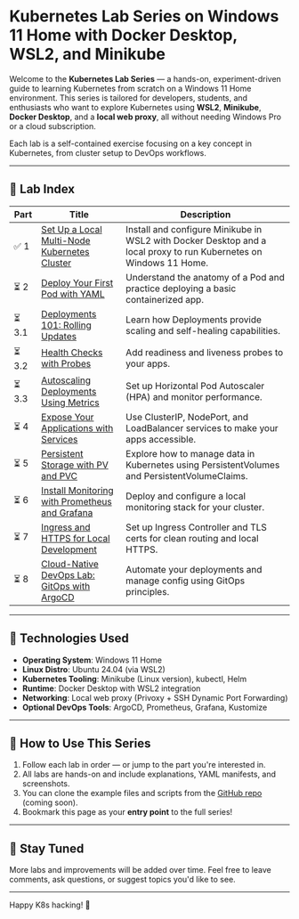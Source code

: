 # Kubernetes Lab Series on Windows 11 Home with Docker Desktop, WSL2, and Minikube

Welcome to the **Kubernetes Lab Series** — a hands-on, experiment-driven guide to learning Kubernetes from scratch on a Windows 11 Home environment. This series is tailored for developers, students, and enthusiasts who want to explore Kubernetes using **WSL2**, **Minikube**, **Docker Desktop**, and a **local web proxy**, all without needing Windows Pro or a cloud subscription.

Each lab is a self-contained exercise focusing on a key concept in Kubernetes, from cluster setup to DevOps workflows.

---

## 🚀 Lab Index

| Part | Title | Description |
|------|-------|-------------|
| ✅ 1 | [Set Up a Local Multi-Node Kubernetes Cluster](#) | Install and configure Minikube in WSL2 with Docker Desktop and a local proxy to run Kubernetes on Windows 11 Home. |
| ⏳ 2 | [Deploy Your First Pod with YAML](#) | Understand the anatomy of a Pod and practice deploying a basic containerized app. |
| ⏳ 3.1 | [Deployments 101: Rolling Updates](#) | Learn how Deployments provide scaling and self-healing capabilities. |
| ⏳ 3.2 | [Health Checks with Probes](#) | Add readiness and liveness probes to your apps. |
| ⏳ 3.3 | [Autoscaling Deployments Using Metrics](#) | Set up Horizontal Pod Autoscaler (HPA) and monitor performance. |
| ⏳ 4 | [Expose Your Applications with Services](#) | Use ClusterIP, NodePort, and LoadBalancer services to make your apps accessible. |
| ⏳ 5 | [Persistent Storage with PV and PVC](#) | Explore how to manage data in Kubernetes using PersistentVolumes and PersistentVolumeClaims. |
| ⏳ 6 | [Install Monitoring with Prometheus and Grafana](#) | Deploy and configure a local monitoring stack for your cluster. |
| ⏳ 7 | [Ingress and HTTPS for Local Development](#) | Set up Ingress Controller and TLS certs for clean routing and local HTTPS. |
| ⏳ 8 | [Cloud-Native DevOps Lab: GitOps with ArgoCD](#) | Automate your deployments and manage config using GitOps principles. |

---

## 🔧 Technologies Used

- **Operating System**: Windows 11 Home
- **Linux Distro**: Ubuntu 24.04 (via WSL2)
- **Kubernetes Tooling**: Minikube (Linux version), kubectl, Helm
- **Runtime**: Docker Desktop with WSL2 integration
- **Networking**: Local web proxy (Privoxy + SSH Dynamic Port Forwarding)
- **Optional DevOps Tools**: ArgoCD, Prometheus, Grafana, Kustomize

---

## 🧭 How to Use This Series

1. Follow each lab in order — or jump to the part you're interested in.
2. All labs are hands-on and include explanations, YAML manifests, and screenshots.
3. You can clone the example files and scripts from the [GitHub repo](#) (coming soon).
4. Bookmark this page as your **entry point** to the full series!

---

## 📌 Stay Tuned

More labs and improvements will be added over time. Feel free to leave comments, ask questions, or suggest topics you'd like to see.

---

Happy K8s hacking! 🚀  
